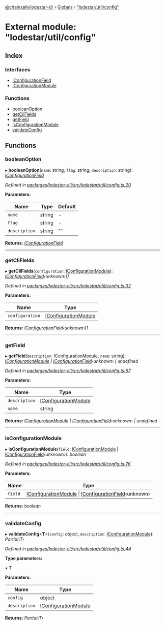 [@chainsafe/lodestar-cli](../README.md) › [Globals](../globals.md) › ["lodestar/util/config"](_lodestar_util_config_.md)

# External module: "lodestar/util/config"

## Index

### Interfaces

* [IConfigurationField](../interfaces/_lodestar_util_config_.iconfigurationfield.md)
* [IConfigurationModule](../interfaces/_lodestar_util_config_.iconfigurationmodule.md)

### Functions

* [booleanOption](_lodestar_util_config_.md#booleanoption)
* [getCliFields](_lodestar_util_config_.md#getclifields)
* [getField](_lodestar_util_config_.md#getfield)
* [isConfigurationModule](_lodestar_util_config_.md#isconfigurationmodule)
* [validateConfig](_lodestar_util_config_.md#validateconfig)

## Functions

###  booleanOption

▸ **booleanOption**(`name`: string, `flag`: string, `description`: string): *[IConfigurationField](../interfaces/_lodestar_util_config_.iconfigurationfield.md)*

*Defined in [packages/lodestar-cli/src/lodestar/util/config.ts:20](https://github.com/ChainSafe/lodestar/blob/663f5df9e/packages/lodestar-cli/src/lodestar/util/config.ts#L20)*

**Parameters:**

Name | Type | Default |
------ | ------ | ------ |
`name` | string | - |
`flag` | string | - |
`description` | string | "" |

**Returns:** *[IConfigurationField](../interfaces/_lodestar_util_config_.iconfigurationfield.md)*

___

###  getCliFields

▸ **getCliFields**(`configuration`: [IConfigurationModule](../interfaces/_lodestar_util_config_.iconfigurationmodule.md)): *[IConfigurationField](../interfaces/_lodestar_util_config_.iconfigurationfield.md)‹unknown›[]*

*Defined in [packages/lodestar-cli/src/lodestar/util/config.ts:32](https://github.com/ChainSafe/lodestar/blob/663f5df9e/packages/lodestar-cli/src/lodestar/util/config.ts#L32)*

**Parameters:**

Name | Type |
------ | ------ |
`configuration` | [IConfigurationModule](../interfaces/_lodestar_util_config_.iconfigurationmodule.md) |

**Returns:** *[IConfigurationField](../interfaces/_lodestar_util_config_.iconfigurationfield.md)‹unknown›[]*

___

###  getField

▸ **getField**(`description`: [IConfigurationModule](../interfaces/_lodestar_util_config_.iconfigurationmodule.md), `name`: string): *[IConfigurationModule](../interfaces/_lodestar_util_config_.iconfigurationmodule.md) | [IConfigurationField](../interfaces/_lodestar_util_config_.iconfigurationfield.md)‹unknown› | undefined*

*Defined in [packages/lodestar-cli/src/lodestar/util/config.ts:67](https://github.com/ChainSafe/lodestar/blob/663f5df9e/packages/lodestar-cli/src/lodestar/util/config.ts#L67)*

**Parameters:**

Name | Type |
------ | ------ |
`description` | [IConfigurationModule](../interfaces/_lodestar_util_config_.iconfigurationmodule.md) |
`name` | string |

**Returns:** *[IConfigurationModule](../interfaces/_lodestar_util_config_.iconfigurationmodule.md) | [IConfigurationField](../interfaces/_lodestar_util_config_.iconfigurationfield.md)‹unknown› | undefined*

___

###  isConfigurationModule

▸ **isConfigurationModule**(`field`: [IConfigurationModule](../interfaces/_lodestar_util_config_.iconfigurationmodule.md) | [IConfigurationField](../interfaces/_lodestar_util_config_.iconfigurationfield.md)‹unknown›): *boolean*

*Defined in [packages/lodestar-cli/src/lodestar/util/config.ts:76](https://github.com/ChainSafe/lodestar/blob/663f5df9e/packages/lodestar-cli/src/lodestar/util/config.ts#L76)*

**Parameters:**

Name | Type |
------ | ------ |
`field` | [IConfigurationModule](../interfaces/_lodestar_util_config_.iconfigurationmodule.md) &#124; [IConfigurationField](../interfaces/_lodestar_util_config_.iconfigurationfield.md)‹unknown› |

**Returns:** *boolean*

___

###  validateConfig

▸ **validateConfig**<**T**>(`config`: object, `description`: [IConfigurationModule](../interfaces/_lodestar_util_config_.iconfigurationmodule.md)): *Partial‹T›*

*Defined in [packages/lodestar-cli/src/lodestar/util/config.ts:44](https://github.com/ChainSafe/lodestar/blob/663f5df9e/packages/lodestar-cli/src/lodestar/util/config.ts#L44)*

**Type parameters:**

▪ **T**

**Parameters:**

Name | Type |
------ | ------ |
`config` | object |
`description` | [IConfigurationModule](../interfaces/_lodestar_util_config_.iconfigurationmodule.md) |

**Returns:** *Partial‹T›*
